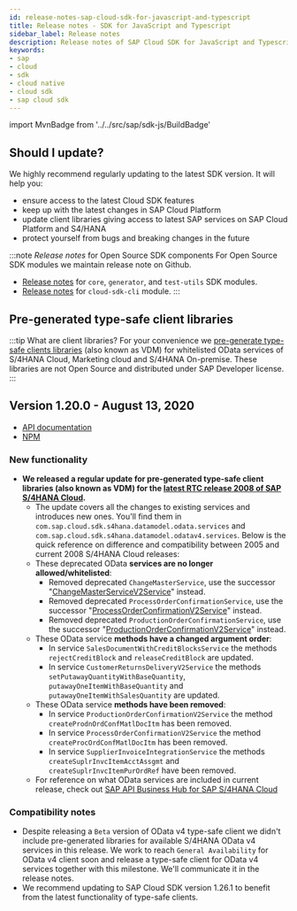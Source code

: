 ```yaml
---
id: release-notes-sap-cloud-sdk-for-javascript-and-typescript
title: Release notes - SDK for JavaScript and Typescript
sidebar_label: Release notes
description: Release notes of SAP Cloud SDK for JavaScript and Typescript, stay up to date with the recent features, fixes, dependency updates and recommendedations.
keywords:
- sap
- cloud
- sdk
- cloud native
- cloud sdk
- sap cloud sdk
---
```

import MvnBadge from '../../src/sap/sdk-js/BuildBadge'

<BuildBadge />


## Should I update?
We highly recommend regularly updating to the latest SDK version. It will help you:

- ensure access to the latest Cloud SDK features
- keep up with the latest changes in SAP Cloud Platform
- update client libraries giving access to latest SAP services on SAP Cloud Platform and S4/HANA
- protect yourself from bugs and breaking changes in the future

:::note _Release notes_ for Open Source SDK components
For Open Source SDK modules we maintain release note on Github.

- [Release notes](https://github.com/SAP/cloud-sdk/releases) for `core`, `generator`, and `test-utils` SDK modules.
- [Release notes](https://github.com/SAP/cloud-sdk-cli/releases) for `cloud-sdk-cli` module.
:::


## Pre-generated type-safe client libraries

:::tip What are client libraries?
For your convenience we [pre-generate type-safe clients libraries](https://www.npmjs.com/search?q=%40sap%2Fcloud-sdk-vdm-*) (also known as VDM) for whitelisted OData services of S/4HANA Cloud, Marketing cloud and S/4HANA On-premise. These libraries are not Open Source and distributed under SAP Developer license.
:::

## Version 1.20.0 - August 13, 2020

- [API documentation](https://help.sap.com/doc/c0ae2e82b25e4b77855f00ec098ddf8f/1.0/en-US/index.html)
- [NPM](https://www.npmjs.com/search?q=%40sap%2Fcloud-sdk-vdm-*)

### New functionality

- **We released a regular update for pre-generated type-safe client libraries (also known as VDM) for the [latest RTC release 2008 of SAP S/4HANA Cloud](https://news.sap.com/2020/08/sap-s4hana-cloud-release-2008-stay-ahead-change/).**
  - The update covers all the changes to existing services and introduces new ones. You'll find them in `com.sap.cloud.sdk.s4hana.datamodel.odata.services` and `com.sap.cloud.sdk.s4hana.datamodel.odatav4.services`. Below is the quick reference on difference and compatibility between 2005 and current 2008 S/4HANA Cloud releases:
  - These deprecated OData **services are no longer allowed/whitelisted**:
    - Removed deprecated `ChangeMasterService`, use the successor "[ChangeMasterServiceV2Service](https://api.sap.com/api/API_CHANGEMASTER_0002/resource)" instead.
    - Removed deprecated `ProcessOrderConfirmationService`, use the successor "[ProcessOrderConfirmationV2Service](https://api.sap.com/api/API_PROC_ORDER_CONFIRMATION_2_SRV/resource)" instead.
    - Removed deprecated `ProductionOrderConfirmationService`, use the successor "[ProductionOrderConfirmationV2Service](https://api.sap.com/api/API_PROD_ORDER_CONFIRMATION_2_SRV/resource)" instead.
  - These OData service **methods have a changed argument order**:
    - In service `SalesDocumentWithCreditBlocksService` the methods `rejectCreditBlock` and `releaseCreditBlock` are updated.
    - In service `CustomerReturnsDeliveryV2Service` the methods `setPutawayQuantityWithBaseQuantity`, `putawayOneItemWithBaseQuantity` and `putawayOneItemWithSalesQuantity` are updated.
  - These OData service **methods have been removed**:
    - In service `ProductionOrderConfirmationV2Service` the method `createProdnOrdConfMatlDocItm` has been removed.
    - In service `ProcessOrderConfirmationV2Service` the method `createProcOrdConfMatlDocItm` has been removed.
    - In service `SupplierInvoiceIntegrationService` the methods `createSuplrInvcItemAcctAssgmt` and `createSuplrInvcItemPurOrdRef` have been removed.
  - For reference on what OData services are included in current release, check out [SAP API Business Hub for SAP S/4HANA Cloud](https://api.sap.com/shell/discover/contentpackage/SAPS4HANACloud)

### Compatibility notes

- Despite releasing a `Beta` version of OData v4 type-safe client we didn't include pre-generated libraries for available S/4HANA OData v4 services in this release. We work to reach `General Availability` for OData v4 client soon and release a type-safe client for OData v4 services together with this milestone. We'll communicate it in the release notes.
- We recommend updating to SAP Cloud SDK version 1.26.1 to benefit from the latest functionality of type-safe clients.
